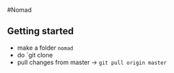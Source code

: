 #Nomad

## Getting started
- make a folder `nomad`
- do `git clone 
- pull changes from master -> `git pull origin master`
